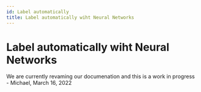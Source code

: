 ```yaml
---
id: Label automatically
title: Label automatically wiht Neural Networks
---
```


# Label automatically wiht Neural Networks

We are currently revaming our documenation and this is a work in progress - Michael, March 16, 2022